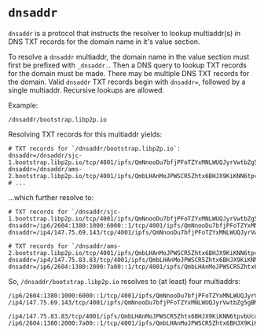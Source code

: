 # `dnsaddr`

`dnsaddr` is a protocol that instructs the resolver to lookup multiaddr(s) in DNS TXT records for the domain name in it's value section.

To resolve a `dnsaddr` multiaddr, the domain name in the value section must first be prefixed with `_dnsaddr.`. Then a DNS query to lookup TXT records for the domain must be made. There may be multiple DNS TXT records for the domain. Valid `dnsaddr` TXT records begin with `dnsaddr=`, followed by a single multiaddr. Recursive lookups are allowed.

Example:

`/dnsaddr/bootstrap.libp2p.io`

Resolving TXT records for this multiaddr yields:

```console
# TXT records for `/dnsaddr/bootstrap.libp2p.io`:
dnsaddr=/dnsaddr/sjc-1.bootstrap.libp2p.io/tcp/4001/ipfs/QmNnooDu7bfjPFoTZYxMNLWUQJyrVwtbZg5gBMjTezGAJN
dnsaddr=/dnsaddr/ams-2.bootstrap.libp2p.io/tcp/4001/ipfs/QmbLHAnMoJPWSCR5Zhtx6BHJX9KiKNN6tpvbUcqanj75Nb
# ...
```

...which further resolve to:

```console
# TXT records for `/dnsaddr/sjc-1.bootstrap.libp2p.io/tcp/4001/ipfs/QmNnooDu7bfjPFoTZYxMNLWUQJyrVwtbZg5gBMjTezGAJN`:
dnsaddr=/ip6/2604:1380:1000:6000::1/tcp/4001/ipfs/QmNnooDu7bfjPFoTZYxMNLWUQJyrVwtbZg5gBMjTezGAJN
dnsaddr=/ip4/147.75.69.143/tcp/4001/ipfs/QmNnooDu7bfjPFoTZYxMNLWUQJyrVwtbZg5gBMjTezGAJN

# TXT records for `/dnsaddr/ams-2.bootstrap.libp2p.io/tcp/4001/ipfs/QmbLHAnMoJPWSCR5Zhtx6BHJX9KiKNN6tpvbUcqanj75Nb`:
dnsaddr=/ip4/147.75.83.83/tcp/4001/ipfs/QmbLHAnMoJPWSCR5Zhtx6BHJX9KiKNN6tpvbUcqanj75Nb
dnsaddr=/ip6/2604:1380:2000:7a00::1/tcp/4001/ipfs/QmbLHAnMoJPWSCR5Zhtx6BHJX9KiKNN6tpvbUcqanj75Nb
```

So, `/dnsaddr/bootstrap.libp2p.io` resolves to (at least) four multiaddrs:

```console
/ip6/2604:1380:1000:6000::1/tcp/4001/ipfs/QmNnooDu7bfjPFoTZYxMNLWUQJyrVwtbZg5gBMjTezGAJN
/ip4/147.75.69.143/tcp/4001/ipfs/QmNnooDu7bfjPFoTZYxMNLWUQJyrVwtbZg5gBMjTezGAJN

/ip4/147.75.83.83/tcp/4001/ipfs/QmbLHAnMoJPWSCR5Zhtx6BHJX9KiKNN6tpvbUcqanj75Nb
/ip6/2604:1380:2000:7a00::1/tcp/4001/ipfs/QmbLHAnMoJPWSCR5Zhtx6BHJX9KiKNN6tpvbUcqanj75Nb
```
